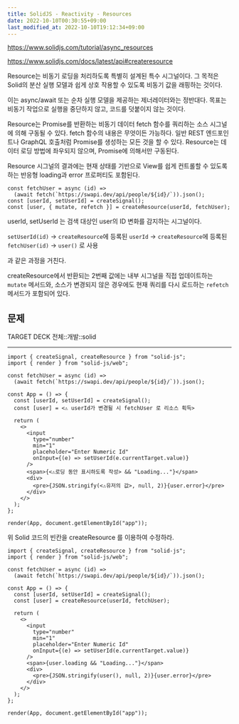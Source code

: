 ```yaml
---
title: SolidJS - Reactivity - Resources
date: 2022-10-10T00:30:55+09:00
last_modified_at: 2022-10-10T19:12:34+09:00
---
```


https://www.solidjs.com/tutorial/async_resources

https://www.solidjs.com/docs/latest/api#createresource

Resource는 비동기 로딩을 처리하도록 특별히 설계된 특수 시그널이다. 그 목적은 Solid의 분산 실행 모델과 쉽게 상호 작용할 수 있도록 비동기 값을 래핑하는 것이다.

이는 async/await 또는 순차 실행 모델을 제공하는 제너레이터와는 정반대다. 목표는 비동기 작업으로 실행을 중단하지 않고, 코드를 덧붙이지 않는 것이다.

Resource는 Promise를 반환하는 비동기 데이터 fetch 함수를 쿼리하는 소스 시그널에 의해 구동될 수 있다. fetch 함수의 내용은 무엇이든 가능하다. 일반 REST 엔드포인트나 GraphQL 호출처럼 Promise를 생성하는 모든 것을 할 수 있다. Resource는 데이터 로딩 방법에 좌우되지 않으며, Promise에 의해서만 구동된다.

Resource 시그널의 결과에는 현재 상태를 기반으로 View를 쉽게 컨트롤할 수 있도록 하는 반응형 loading과 error 프로퍼티도 포함된다.

```tsx
const fetchUser = async (id) =>
  (await fetch(`https://swapi.dev/api/people/${id}/`)).json();
const [userId, setUserId] = createSignal();
const [user, { mutate, refetch }] = createResource(userId, fetchUser);
```

userId, setUserId 는 검색 대상인 user의 ID 변화를 감지하는 시그널이다.

`setUserId(id)` -> `createResource`에 등록된 `userId` -> `createResource`에 등록된 `fetchUser(id)` -> `user()` 로 사용

과 같은 과정을 거친다.

createResource에서 반환되는 2번째 값에는 내부 시그널을 직접 업데이트하는 `mutate` 메서드와, 소스가 변경되지 않은 경우에도 현재 쿼리를 다시 로드하는 `refetch` 메서드가 포함되어 있다.

## 문제

TARGET DECK
전체::개발::solid

---

<!--ankiQ-->

```tsx
import { createSignal, createResource } from "solid-js";
import { render } from "solid-js/web";

const fetchUser = async (id) =>
  (await fetch(`https://swapi.dev/api/people/${id}/`)).json();

const App = () => {
  const [userId, setUserId] = createSignal();
  const [user] = <⚠️ userId가 변경될 시 fetchUser 로 리소스 획득>

  return (
    <>
      <input
        type="number"
        min="1"
        placeholder="Enter Numeric Id"
        onInput={(e) => setUserId(e.currentTarget.value)}
      />
      <span>{<⚠️로딩 동안 표시하도록 작성> && "Loading..."}</span>
      <div>
        <pre>{JSON.stringify(<⚠️유저의 값>, null, 2)}{user.error}</pre>
      </div>
    </>
  );
};

render(App, document.getElementById("app"));
```

위 Solid 코드의 빈칸을 createResource 를 이용하여 수정하라.

<!--ankiA-->

```tsx
import { createSignal, createResource } from "solid-js";
import { render } from "solid-js/web";

const fetchUser = async (id) =>
  (await fetch(`https://swapi.dev/api/people/${id}/`)).json();

const App = () => {
  const [userId, setUserId] = createSignal();
  const [user] = createResource(userId, fetchUser);

  return (
    <>
      <input
        type="number"
        min="1"
        placeholder="Enter Numeric Id"
        onInput={(e) => setUserId(e.currentTarget.value)}
      />
      <span>{user.loading && "Loading..."}</span>
      <div>
        <pre>{JSON.stringify(user(), null, 2)}{user.error}</pre>
      </div>
    </>
  );
};

render(App, document.getElementById("app"));
```

<!--ankiE-->
<!--ID: 1665057833173-->
